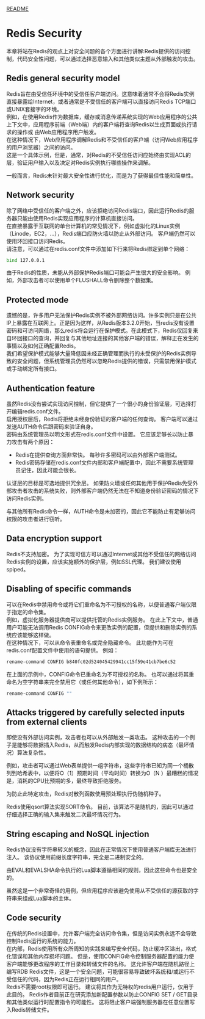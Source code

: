 <a href="../README.md">README</a>

# Redis Security

本章将站在Redis的观点上对安全问题的各个方面进行讲解:Redis提供的访问控制，代码安全性问题，可以通过选择恶意输入和其他类似主题从外部触发的攻击。

## Redis general security model

Redis旨在由受信任环境中的受信任客户端访问。这意味着通常不会将Redis实例直接暴露给Internet，或者通常是不受信任的客户端可以直接访问Redis TCP端口或UNIX套接字的环境。  
例如，在使用Redis作为数据库，缓存或消息传递系统实现的Web应用程序的公共上下文中，应用程序前端（Web端）内的客户端将查询Redis以生成页面或执行请求的操作或 由Web应用程序用户触发。   
在这种情况下，Web应用程序调解Redis和不受信任的客户端（访问Web应用程序的用户浏览器）之间的访问。   
这是一个具体示例，但是，通常，对Redis的不受信任访问应始终由实现ACL的层，验证用户输入以及决定对Redis实例执行哪些操作来调解。

一般而言，Redis未针对最大安全性进行优化，而是为了获得最佳性能和简单性。

## Network security

除了网络中受信任的客户端之外，应该拒绝访问Redis端口，因此运行Redis的服务器只能由使用Redis实现应用程序的计算机直接访问。  
在直接暴露于互联网的单台计算机的常见情况下，例如虚拟化的Linux实例（Linode，EC2，...），Redis端口应防火墙以防止从外部访问。 客户端仍然可以使用环回接口访问Redis。  
请注意，可以通过在redis.conf文件中添加如下行来将Redis绑定到单个网络：

```bash
bind 127.0.0.1
```

由于Redis的性质，未能从外部保护Redis端口可能会产生很大的安全影响。 例如，外部攻击者可以使用单个FLUSHALL命令删除整个数据集。

## Protected mode

遗憾的是，许多用户无法保护Redis实例不被外部网络访问。许多实例只是在公共IP上暴露在互联网上。正是因为这样，从Redis版本3.2.0开始，当redis没有设置密码和可访问网络，那么redis将会运行在保护模式。在此模式下，Redis仅回复来自环回接口的查询，并回复与其他地址连接的其他客户端的错误，解释正在发生的事情以及如何正确配置Redis。  
我们希望保护模式能够大量降低因未经正确管理而执行的未受保护的Redis实例导致的安全问题，但系统管理员仍然可以忽略Redis提供的错误，只需禁用保护模式或手动绑定所有接口。

## Authentication feature

虽然Redis没有尝试实现访问控制，但它提供了一个很小的身份验证层，可选择打开编辑redis.conf文件。  
启用授权层后，Redis将拒绝未经身份验证的客户端的任何查询。 客户端可以通过发送AUTH命令后跟密码来验证自身。  
密码由系统管理员以明文形式在redis.conf文件中设置。 它应该足够长以防止暴力攻击有两个原因：

* Redis在提供查询方面非常快。 每秒许多密码可以由外部客户端测试。
* Redis密码存储在redis.conf文件内部和客户端配置中，因此不需要系统管理员记住，因此可能会很长。  

认证层的目标是可选地提供冗余层。 如果防火墙或任何其他用于保护Redis免受外部攻击者攻击的系统失败，则外部客户端仍然无法在不知道身份验证密码的情况下访问Redis实例。

与其他所有Redis命令一样，AUTH命令是未加密的，因此它不能防止有足够访问权限的攻击者进行窃听。

## Data encryption support

Redis不支持加密。 为了实现可信方可以通过Internet或其他不受信任的网络访问Redis实例的设置，应该实施额外的保护层，例如SSL代理。 我们建议使用spiped。

## Disabling of specific commands

可以在Redis中禁用命令或将它们重命名为不可授权的名称，以便普通客户端仅限于指定的命令集。  
例如，虚拟化服务器提供商可以提供托管的Redis实例服务。 在此上下文中，普通用户可能无法调用Redis CONFIG命令来更改实例的配置，但提供和删除实例的系统应该能够这样做。   
在这种情况下，可以从命令表重命名或完全隐藏命令。 此功能作为可在redis.conf配置文件中使用的语句提供。 例如：

```bash
rename-command CONFIG b840fc02d524045429941cc15f59e41cb7be6c52
```
在上面的示例中，CONFIG命令已重命名为不可授权的名称。 也可以通过将其重命名为空字符串来完全禁用它（或任何其他命令），如下例所示：

```bash
rename-command CONFIG ""
```

## Attacks triggered by carefully selected inputs from external clients

即使没有外部访问实例，攻击者也可以从外部触发一类攻击。 这种攻击的一个例子是能够将数据插入Redis，从而触发Redis内部实现的数据结构的病态（最坏情况）算法复杂性。

例如，攻击者可以通过Web表单提供一组字符串，这些字符串已知为同一个桶散列到哈希表中，以便将O（1）预期时间（平均时间）转换为O（N ）最糟糕的情况是，消耗的CPU比预期的多，最终导致拒绝服务。

为防止此特定攻击，Redis对散列函数使用预处理执行伪随机种子。

Redis使用qsort算法实现SORT命令。 目前，该算法不是随机的，因此可以通过仔细选择正确的输入集来触发二次最坏情况行为。

## String escaping and NoSQL injection

Redis协议没有字符串转义的概念，因此在正常情况下使用普通客户端库无法进行注入。 该协议使用前缀长度字符串，完全是二进制安全的。

由EVAL和EVALSHA命令执行的Lua脚本遵循相同的规则，因此这些命令也是安全的。

虽然这是一个非常奇怪的用例，但应用程序应该避免使用从不受信任的源获取的字符串来组成Lua脚本的主体。

## Code security

在传统的Redis设置中，允许客户端完全访问命令集，但是访问实例永远不会导致控制Redis运行的系统的能力。  
在内部，Redis使用所有众所周知的实践来编写安全代码，防止缓冲区溢出，格式化错误和其他内存损坏问题。 但是，使用CONFIG命令控制服务器配置的能力使客户端能够更改程序的工作目录和转储文件的名称。 这允许客户端在随机路径上编写RDB Redis文件，这是一个安全问题，可能很容易导致破坏系统和/或运行不受信任的代码，因为Redis正在运行相同的用户。  
Redis不需要root权限即可运行。 建议将其作为无特权的redis用户运行，仅用于此目的。 Redis作者目前正在研究添加新配置参数以防止CONFIG SET / GET目录和其他类似运行时配置指令的可能性。 这将阻止客户端强制服务器在任意位置写入Redis转储文件。  